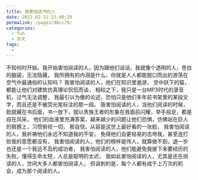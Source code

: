 ```yaml
---
title: 我害怕读书的人
date: 2022-02-22 22:48:29
permalink: /pages/98cc79/
categories:
  - fun
  - 杂文
tags:
  - 
---
```

不知何时开始，我开始害怕阅读的人，因为跟他们谈话，我就像个透明的人，苍白的脑袋，无法隐藏，
我所拥有的内涵是什么，你就是人人都能脱口而出的游荡在空气中最通俗的认知吗？
我害怕阅读的人，他们在知识里遨游，
空中跃下的猫，都能让他们对建筑仿真理论侃侃而谈，
相较之下，我只是一台MP3时代的录音机，过气无法调整，
我最引以为傲的论述，恐怕只是他们多年前书架里的某段文字，而且还是不被荧光笔标注的那一段。
我害怕阅读的人，当他们阅读的时候，脸就藏在书后面，书一放下，就以贵族王者的形象在我面前闪耀，举手投足，都是自在风采，
他们的血液里充满答案，越来越少的问题让他们恐惧，仿佛站在巨人的肩膀上，习惯俯视一切，
那自信、从容是这世上最好看的一张脸，
我害怕阅读的人，我祈祷他们永远不知道我的不安。
免得他们会更轻易的击垮我，甚至连打败我的意愿都没有，
我害怕阅读的人，他们的榜样是伟人，就算做不到，退一步也还是一个我远不及的成功者，
我害怕阅读的人，他们能避免我接下来要经历的失败，懂得生命太短，人总是聪明的太迟，
我如此害怕阅读的人，尤其是还在阅读的人，世间大多人都害怕阅读人，
但讽刺的是，每个人都有成千上万次的机会，成为那个阅读的人。